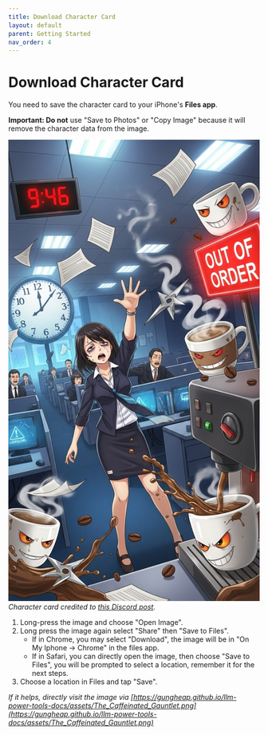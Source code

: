 ```yaml
---
title: Download Character Card
layout: default
parent: Getting Started
nav_order: 4
---
```


# Download Character Card

You need to save the character card to your iPhone's **Files app**.

**Important: Do not** use "Save to Photos" or "Copy Image" because it will remove the character data from the image.

![The Caffeinated Gauntlet](assets/The_Caffeinated_Gauntlet.png)
*Character card credited to [this Discord post](https://discord.com/channels/1100685673633153084/1378119188832321687).*

1.  Long-press the image and choose "Open Image". 
2. Long press the image again select "Share" then "Save to Files".
    - If in Chrome, you may select "Download", the image will be in "On My Iphone -> Chrome" in the files app.
    - If in Safari, you can directly open the image, then choose "Save to Files", you will be prompted to select a location, remember it for the next steps.
2.  Choose a location in Files and tap "Save".

*If it helps, directly visit the image via [https://gungheap.github.io/llm-power-tools-docs/assets/The_Caffeinated_Gauntlet.png](https://gungheap.github.io/llm-power-tools-docs/assets/The_Caffeinated_Gauntlet.png)*
